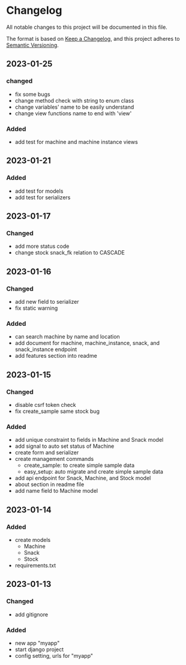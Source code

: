 # Changelog

All notable changes to this project will be documented in this file.

The format is based on [Keep a Changelog](https://keepachangelog.com/en/1.0.0/),
and this project adheres to [Semantic Versioning](https://semver.org/spec/v2.0.0.html).


## 2023-01-25

### changed
- fix some bugs
- change method check with string to enum class
- change variables' name to be easily understand
- change view functions name to end with 'view'

### Added
- add test for machine and machine instance views


## 2023-01-21

### Added
- add test for models
- add test for serializers


## 2023-01-17

### Changed
- add more status code
- change stock snack_fk relation to CASCADE


## 2023-01-16

### Changed
- add new field to serializer
- fix static warning

### Added
- can search machine by name and location
- add document for machine, machine_instance, snack, and snack_instance endpoint
- add features section into readme


## 2023-01-15

### Changed
- disable csrf token check
- fix create_sample same stock bug

### Added
- add unique constraint to fields in Machine and Snack model
- add signal to auto set status of Machine
- create form and serializer
- create management commands
    - create_sample: to create simple sample data
    - easy_setup: auto migrate and create simple sample data
- add api endpoint for Snack, Machine, and Stock model
- about section in readme file
- add name field to Machine model


## 2023-01-14

### Added
- create models
    - Machine
    - Snack
    - Stock
- requirements.txt


## 2023-01-13

### Changed
- add gitignore

### Added
- new app "myapp"
- start django project
- config setting, urls for "myapp"